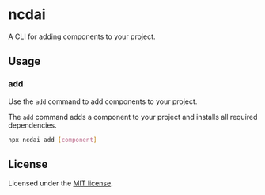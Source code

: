 # ncdai

A CLI for adding components to your project.

## Usage

### add

Use the `add` command to add components to your project.

The `add` command adds a component to your project and installs all required dependencies.

```bash
npx ncdai add [component]
```

## License

Licensed under the [MIT license](https://github.com/ncdai/chanhdai.com/blob/main/LICENSE).
